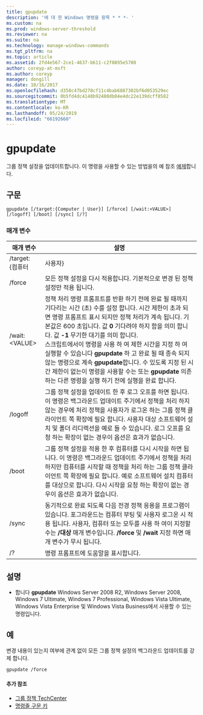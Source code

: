 ```yaml
---
title: gpupdate
description: '에 대 한 Windows 명령을 항목 * * *- '
ms.custom: na
ms.prod: windows-server-threshold
ms.reviewer: na
ms.suite: na
ms.technology: manage-windows-commands
ms.tgt_pltfrm: na
ms.topic: article
ms.assetid: 2fd4e567-2ce1-4637-b611-c2f0895e5708
author: coreyp-at-msft
ms.author: coreyp
manager: dongill
ms.date: 10/16/2017
ms.openlocfilehash: d358c47bd278cf11c4bab6887302bf6d053529ec
ms.sourcegitcommit: 0b5fd4dc4148b92480db04e4dc22e139dcff8582
ms.translationtype: MT
ms.contentlocale: ko-KR
ms.lasthandoff: 05/24/2019
ms.locfileid: "66192660"
---
```

# <a name="gpupdate"></a>gpupdate



그룹 정책 설정을 업데이트합니다. 이 명령을 사용할 수 있는 방법을의 예 참조 [예제](#examples)합니다.

## <a name="syntax"></a>구문

```
gpupdate [/target:{Computer | User}] [/force] [/wait:<VALUE>] [/logoff] [/boot] [/sync] [/?]
```

### <a name="parameters"></a>매개 변수

|매개 변수|설명|
|---------|-----------|
|/target: {컴퓨터 | 사용자}|사용자 또는 컴퓨터 정책 설정을 업데이트합니다.|
|/force|모든 정책 설정을 다시 적용합니다. 기본적으로 변경 된 정책 설정만 적용 됩니다.|
|/wait:\<VALUE>|정책 처리 명령 프롬프트를 반환 하기 전에 완료 될 때까지 기다리는 시간 (초) 수를 설정 합니다. 시간 제한이 초과 되 면 명령 프롬프트 표시 되지만 정책 처리가 계속 됩니다. 기본값은 600 초입니다. 값 **0** 기다려야 하지 함을 의미 합니다. 값 **-1** 무기한 대기를 의미 합니다.</br>스크립트에서이 명령을 사용 하 여 제한 시간을 지정 하 여 실행할 수 있습니다 **gpupdate** 하 고 완료 될 때 종속 되지 않는 명령으로 계속 **gpupdate**합니다. 수 있도록 지정 된 시간 제한이 없는이 명령을 사용할 수는 또는 **gpupdate** 의존 하는 다른 명령을 실행 하기 전에 실행을 완료 합니다.|
|/logoff|그룹 정책 설정을 업데이트 한 후 로그 오프를 하면 됩니다. 이 명령은 백그라운드 업데이트 주기에서 정책을 처리 하지 않는 경우에 처리 정책을 사용자가 로그온 하는 그룹 정책 클라이언트 쪽 확장에 필요 합니다. 사용자 대상 소프트웨어 설치 및 폴더 리디렉션을 예로 들 수 있습니다. 로그 오프를 요청 하는 확장이 없는 경우이 옵션은 효과가 없습니다.|
|/boot|그룹 정책 설정을 적용 한 후 컴퓨터를 다시 시작을 하면 됩니다. 이 명령은 백그라운드 업데이트 주기에서 정책을 처리 하지만 컴퓨터를 시작할 때 정책을 처리 하는 그룹 정책 클라이언트 쪽 확장에 필요 합니다. 예로 소프트웨어 설치 컴퓨터를 대상으로 합니다. 다시 시작을 요청 하는 확장이 없는 경우이 옵션은 효과가 없습니다.|
|/sync|동기적으로 완료 되도록 다음 전경 정책 응용을 프로그램이 있습니다. 포그라운드는 컴퓨터 부팅 및 사용자 로그온 시 적용 됩니다. 사용자, 컴퓨터 또는 모두를 사용 하 여이 지정할 수는 **/대상** 매개 변수입니다. **/force** 및 **/wait** 지정 하면 매개 변수가 무시 됩니다.|
|/?|명령 프롬프트에 도움말을 표시합니다.|

## <a name="remarks"></a>설명

-   합니다 **gpupdate** Windows Server 2008 R2, Windows Server 2008, Windows 7 Ultimate, Windows 7 Professional, Windows Vista Ultimate, Windows Vista Enterprise 및 Windows Vista Business에서 사용할 수 있는 명령입니다.

## <a name="examples"></a>예

변경 내용이 있는지 여부에 관계 없이 모든 그룹 정책 설정의 백그라운드 업데이트를 강제 합니다.
```
gpupdate /force
```

#### <a name="additional-references"></a>추가 참조

-   [그룹 정책 TechCenter](https://go.microsoft.com/fwlink/?LinkID=145531)
-   [명령줄 구문 키](command-line-syntax-key.md)